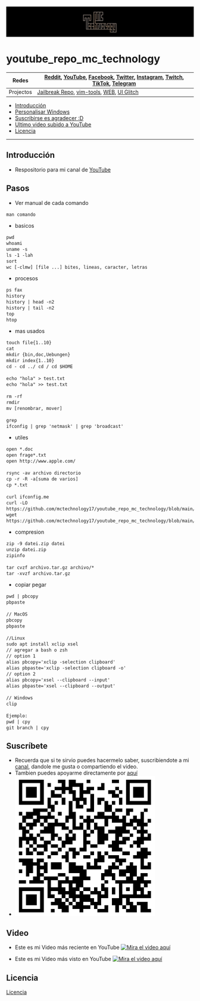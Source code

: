 [![MC Technology](../doc/mctechnology_extendido.GIF)](https://www.youtube.com/channel/UC_mYh5PYPHBJ5YYUj8AIkcw)
# youtube_repo_mc_technology

Redes | [Reddit](https://www.reddit.com/user/mctechnology17), [YouTube](https://www.youtube.com/channel/UC_mYh5PYPHBJ5YYUj8AIkcw?view_as=subscriber), [Facebook](https://m.facebook.com/mctechnology17/), [Twitter](https://twitter.com/mctechnology17), [Instagram](https://www.instagram.com/mctechnology17/), [Twitch](https://www.twitch.tv/mctechnology17), [TikTok](https://www.tiktok.com/@mctechnology17), [Telegram](https://t.me/mctechnology)
------|-----
Projectos | [Jailbreak Repo](https://mctechnology17.github.io), [vim-tools](https://github.com/mctechnology17/vim-tools), [WEB](https://mctechnology17.com), [UI Glitch](https://repo.packix.com/package/com.mctechnology.uiglitch/)

- [Introducción](#Introducción)
- [Personalisar Windows](#Pasos)
- [Suscribirse es agradecer :D](#Suscríbete)
- [Ultimo video subido a YouTube](#Video)
- [Licencia](#Licencia)

----

## Introducción
- Respositorio para mi canal de [YouTube](https://www.youtube.com/channel/UC_mYh5PYPHBJ5YYUj8AIkcw?view_as=subscriber)

## Pasos
- Ver manual de cada comando
```
man comando
```

- basicos
```
pwd
whoami
uname -s
ls -1 -lah
sort
wc [-clmw] [file ...] bites, lineas, caracter, letras
```
- procesos
```
ps fax
history
history | head -n2
history | tail -n2
top
htop
```
- mas usados
```
touch file{1..10}
cat
mkdir {bin,doc,Uebungen}
mkdir index{1..10}
cd - cd ../ cd / cd $HOME

echo "hola" > test.txt
echo "hola" >> test.txt

rm -rf
rmdir
mv [renombrar, mover]

grep
ifconfig | grep 'netmask' | grep 'broadcast'
```
- utiles
```
open *.doc
open frage*.txt
open http://www.apple.com/

rsync -av archivo directorio
cp -r -R -a[suma de varios]
cp *.txt

curl ifconfig.me
curl -LO https://github.com/mctechnology17/youtube_repo_mc_technology/blob/main/windows/WINDOWS.md
wget https://github.com/mctechnology17/youtube_repo_mc_technology/blob/main/windows/WINDOWS.md
```
- compresion
```
zip -9 datei.zip datei
unzip datei.zip
zipinfo

tar cvzf archivo.tar.gz archivo/*
tar -xvzf archivo.tar.gz
```

- copiar pegar
```
pwd | pbcopy
pbpaste

// MacOS
pbcopy
pbpaste

//Linux
sudo apt install xclip xsel
// agregar a bash o zsh
// option 1
alias pbcopy='xclip -selection clipboard'
alias pbpaste='xclip -selection clipboard -o'
// option 2
alias pbcopy='xsel --clipboard --input'
alias pbpaste='xsel --clipboard --output'

// Windows
clip

Ejemplo:
pwd | cpy
git branch | cpy
```
## Suscríbete
- Recuerda que si te sirvio puedes hacermelo saber, suscribiendote a mi [canal](https://www.youtube.com/watch?v=gKkFuM8Ky1I&t=88s), dandole me gusta o compartiendo el video.
- Tambien puedes apoyarme directamente por [aquí](https://www.paypal.me/mctechnology17)
- [![MC Technology](../doc/paypal_qr.png)](https://www.paypal.me/mctechnology17)


## Video
- Este es mi Video más reciente en YouTube
[![Mira el video aquí](https://i.ytimg.com/vi/gKkFuM8Ky1I/maxresdefault.jpg)](https://www.youtube.com/watch?v=gKkFuM8Ky1I&t=88s)

- Este es mi Video más visto en YouTube
[![Mira el video aquí](https://i.ytimg.com/vi/KQ7OgQYRgZc/maxresdefault.jpg)](https://www.youtube.com/watch?v=KQ7OgQYRgZc)

## Licencia
[Licencia](./LICENSE)

